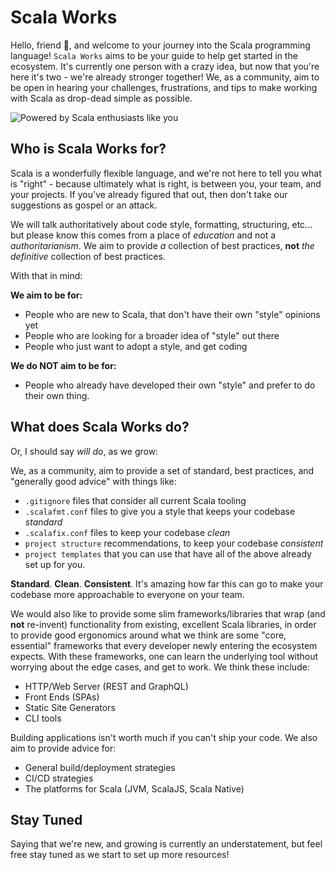 # Scala Works

Hello, friend 👋, and welcome to your journey into the Scala programming
language! `Scala Works` aims to be your guide to help get started in the
ecosystem. It's currently one person with a crazy idea, but now that you're here
it's two - we're already stronger together! We, as a community, aim to be open
in hearing your challenges, frustrations, and tips to make working with Scala as
drop-dead simple as possible.

![Powered by Scala enthusiasts like you](https://img.shields.io/badge/Powered%20By-1%20Scala%20Enthusiast-red)

## Who is Scala Works for?

Scala is a wonderfully flexible language, and we're not here to tell you what is
"right" - because ultimately what is right, is between you, your team, and your
projects. If you've already figured that out, then don't take our suggestions as
gospel or an attack.

We will talk authoritatively about code style, formatting, structuring, etc...
but please know this comes from a place of _education_ and not a
_authoritarianism_. We aim to provide _a_ collection of best practices, **not**
_the definitive_ collection of best practices.

With that in mind:

**We aim to be for:**

- People who are new to Scala, that don't have their own "style" opinions yet
- People who are looking for a broader idea of "style" out there
- People who just want to adopt a style, and get coding

**We do NOT aim to be for:**

- People who already have developed their own "style" and prefer to do their own
  thing.

## What does Scala Works do?

Or, I should say _will do_, as we grow:

We, as a community, aim to provide a set of standard, best practices, and
"generally good advice" with things like:

- `.gitignore` files that consider all current Scala tooling
- `.scalafmt.conf` files to give you a style that keeps your codebase _standard_
- `.scalafix.conf` files to keep your codebase _clean_
- `project structure` recommendations, to keep your codebase _consistent_
- `project templates` that you can use that have all of the above already set up
  for you.

**Standard**. **Clean**. **Consistent**. It's amazing how far this can go to
make your codebase more approachable to everyone on your team.

We would also like to provide some slim frameworks/libraries that wrap (and
**not** re-invent) functionality from existing, excellent Scala libraries, in
order to provide good ergonomics around what we think are some "core, essential"
frameworks that every developer newly entering the ecosystem expects. With these
frameworks, one can learn the underlying tool without worrying about the edge
cases, and get to work. We think these include:

- HTTP/Web Server (REST and GraphQL)
- Front Ends (SPAs)
- Static Site Generators
- CLI tools

Building applications isn't worth much if you can't ship your code. We also aim
to provide advice for:

- General build/deployment strategies
- CI/CD strategies
- The platforms for Scala (JVM, ScalaJS, Scala Native)

## Stay Tuned

Saying that we're new, and growing is currently an understatement, but feel free
stay tuned as we start to set up more resources!
